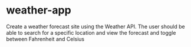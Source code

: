 # weather-app

Create a weather forecast site using the Weather API. The user should be able to search for a specific location and view the forecast and toggle between Fahrenheit and Celsius